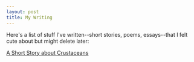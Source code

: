 ```yaml
---
layout: post
title: My Writing
---
```

Here's a list of stuff I've written--short stories, poems, essays--that I felt cute about but might delete later:

[A Short Story about Crustaceans](_posts/2018-08-12-the-adventure-of-the-speckled-band.md)
